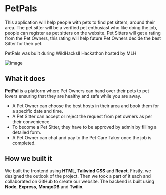 # PetPals
This application will help people with pets to find pet sitters, around their area. The pet sitter will be a verified pet enthusiast who like doing the job, people can register as pet sitters on the website. Pet Sitters will get a rating from the Pet Owners, this rating will help future Pet Owners decide the best Sitter for their pet.

PetPals was built during WildHacksII Hackathon hosted by MLH

<img align="center" alt="image" src="https://user-images.githubusercontent.com/83456083/183278514-3a63482e-f8cc-4d09-991c-7cfcaa8034e0.png">


## What it does 
**PetPal** is a platform where Pet Owners can hand over their pets to pet lovers ensuring that they are healthy and safe while you are away.

- A Pet Owner can choose the best hosts in their area and book them for a specific date and time.
- A Pet Sitter can accept or reject the request from pet owners as per their convenience.
- To become a Pet Sitter, they have to be approved by admin by filling a detailed form.
- A Pet Owner can chat and pay to the Pet Care Taker once the job is completed.

## How we built it 
We built the frontend using **HTML**, **Tailwind CSS** and **React**. Firstly, we designed the outlook of the project. Then we took a part of it each and collaborated on GitHub to create our website. The backend is built using **Node**, **Express**, **MongoDB** and **Twilio**.
